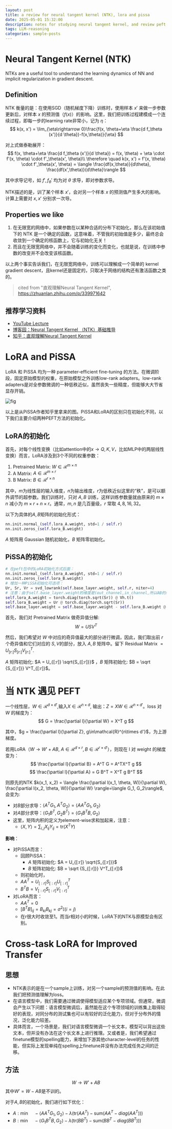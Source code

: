 ```yaml
---
layout: post
title: a review for neural tangent kernel (NTK), lora and pissa
date: 2025-05-01 15:32:00
description: notes for studying neural tangent kernel, and review peft methods for LLM finetuning
tags: LLM-reasoning
categories: sample-posts
---
```


# Neural Tangent Kernel (NTK)
NTKs are a useful tool to understand the learning dynamics of NN and implicit regularization in gradient descent.

## Definition
NTK 衡量的是：在使用SGD（随机梯度下降）训练时，使用样本 $x'$ 来做一步参数更新后，对样本 $x$ 的预测值（$f(x)$）的影响。这里，我们把训练过程建模成一个连续过程，即每一步的learning rate非常小，记为 $\eta$：
$$
k(x, x') = \lim_{\eta\rightarrow 0}\frac{f(x,
\theta+\eta \frac{d f_\theta (x')}{d \theta})-f(x,\theta)}{\eta}
$$

对上式做泰勒展开：
$$
f(x,
\theta+\eta \frac{d f_\theta (x')}{d \theta}) = f(x, \theta) + \eta \cdot f'(x, \theta) \cdot f'_\theta(x', \theta)\\
\therefore \quad k(x, x') = f'(x, \theta) \cdot f'_\theta(x', \theta) = \langle \frac{df(x,\theta)}{d\theta}, \frac{df(x',\theta)}{d\theta}\rangle
$$

其中求导记号，如 $f', f_\theta '$ 均为对 $\theta$ 求导，即对参数求导。

NTK描述的是，训了某个样本 $x'$，会对另一个样本 $x$ 的预测值产生多大的影响。计算上需要对 $x, x'$ 分别求一次导。

## Properties we like
1. 在无限宽的网络中，如果参数在以某种合适的分布下初始化，那么在该初始值下的 NTK 是一个确定的函数，这意味着，不管我的初始值是多少，最终总会收敛到一个确定的核函数上，它与初始化无关！ 
2. 而且在无限宽网络中，并不会随着训练的变化而变化，也就是说，在训练中参数的改变并不会改变该核函数。

以上两个事实告诉我们，在无限宽网络中，训练可以理解成一个简单的 kernel gradient descent，且kernel还是固定的，只取决于网络的结构还有激活函数之类的。

> cited from "直观理解Neural Tangent Kernel", https://zhuanlan.zhihu.com/p/339971642


## 推荐学习资料
* [YouTube Lecture](https://www.youtube.com/watch?v=DObobAnELkU&t=4s)
* [博客园：Neural Tangent Kernel （NTK）基础推导
](https://www.cnblogs.com/manuscript-of-nomad/p/17243296.html)
* [知乎：直观理解Neural Tangent Kernel](https://zhuanlan.zhihu.com/p/339971642)

# LoRA and PiSSA

LoRA 和 PiSSA 均为一种 parameter-efficient fine-tuning 的方法。在微调阶段，固定原始模型的权重，在原始模型之外训练low-rank adapters。low-rank adapters是对全参数微调的一种低秩近似，虽然丧失一些精度，但能够大大节省显存开销。

![fig](https://pica.zhimg.com/v2-a844adda13c0c4e3a511ac11d3602b60_1440w.jpg)

以上是从PiSSA作者知乎里拿来的图。PiSSA和LoRA的区别只在初始化不同，以下我们主要介绍两种PEFT方法的初始化。

## LoRA的初始化
首先，对每个线性变换（比如attention中的$x\rightarrow Q, K, V$，比如MLP中的两层线性变换）而言，LoRA涉及到3个不同的权重参数：
1. Pretrained Matrix: $W\in\mathcal{R}^{m\times n}$
2. A Matrix: $A\in \mathcal{R}^{m\times r}$
3. B Matrix: $B\in \mathcal{R}^{r\times n}$

其中，$m$为线性层的输入维度，$n$为输出维度，$r$为低秩近似这里的“秩”，是可以额外调节的超参数。我们训练时，只对 $A, B$ 训练，这样训练参数量就由原来的 $m\times n$ 减小为 $m\times r + n\times r$。通常，$m,n$ 是几百量级，$r$ 常取 $4, 8, 16, 32$。

以下为具体的$A, B$矩阵的初始化形式：
```python
nn.init.normal_(self.lora_A.weight, std=1 / self.r)
nn.init.zeros_(self.lora_B.weight) 
```

$A$ 矩阵用 Gaussian 随机初始化，$B$ 矩阵零初始化。

## PiSSA的初始化
```python
# 在peft包中的LoRA初始化方式后面：
nn.init.normal_(self.lora_A.weight, std=1 / self.r)
nn.init.zeros_(self.lora_B.weight) 
# 增加一种PiSSA初始化可选项：
Ur, Sr, Vr = svd_lowrank(self.base_layer.weight, self.r, niter=4) 
# 注意：由于self.base_layer.weight的维度是(out_channel,in_channel,所以AB的顺序相比图示颠倒了一下)
self.lora_A.weight = torch.diag(torch.sqrt(Sr)) @ Vh.t()
self.lora_B.weight = Ur @ torch.diag(torch.sqrt(Sr)) 
self.base_layer.weight = self.base_layer.weight - self.lora_B.weight @ self.lora_A.weight
```

首先，我们对 Pretrained Matrix 做奇异值分解:
$$W = USV^T$$

然后，我们希望对 $W$ 中对应的奇异值最大的部分进行微调，因此，我们取出前 $r$ 个奇异值和它们对应的 $S, V$的部分，放入 $A, B$ 矩阵中。留下 Residual Matrix $= U_{[r:]} S_{[r:]} V^T_{[r:]}$.

$A$ 矩阵初始化: $A = U_{[:r]} \sqrt{S_{[:r]}}$ ，$B$ 矩阵初始化: $B = \sqrt {S_{[:r]}} V^T_{[:r]}$。


# 当 NTK 遇见 PEFT
一个线性层，$W\in\mathcal{R}^{d\times d'}$,输入$X\in\mathcal{R}^{n\times d}$, 输出：$Z=XW\in\mathcal{R}^{n\times d'}$。loss 对 $W$ 的梯度为：
$$
G = \frac{\partial l}{\partial W} = X^T g
$$

其中，$g = \frac{\partial l}{\partial Z}, g\in\mathcal{R}^{n\times d'}$，为上游梯度。

若用LoRA（$W\rightarrow W'+AB$, $A\in \mathcal{R}^{d\times r}, B\in \mathcal{R}^{r\times d'}$），则现在 l 对 weight 的梯度变为：
$$
\frac{\partial l}{\partial B} = A^T G = A^TX^T g
$$
$$
\frac{\partial l}{\partial A} = G B^T = X^T g B^T
$$

则原先的NTK $k(x_1, x_2) = \langle \frac{\partial l(x_1, \theta, W)}{\partial W}, \frac{\partial l(x_2, \theta, W)}{\partial W} \rangle=\langle G_1, G_2\rangle$,会变为:

* 对$B$部分求导：$\langle A^T G_1, A^T G_2\rangle = \langle AA^T G_1, G_2\rangle$
* 对$A$部分求导：$\langle G_1 B^T, G_2 B^T\rangle = \langle G_1 B^T B, G_2\rangle$
* 这里，矩阵内积的定义为element-wise求和加起来，注意：
  * $\langle X, Y \rangle = \sum_{i,j} X_{ij} Y_{ij} = \text{tr}(X^T Y)$

**影响**：
* 对PiSSA而言：
  * 回顾PiSSA：
    * $A$ 矩阵初始化: $A = U_{[:r]} \sqrt{S_{[:r]}}$ 
    * $B$ 矩阵初始化: $B = \sqrt {S_{[:r]}} V^T_{[:r]}$
  * 则初始化时，
  * $A A^T = U_{[:r]} S_{[:r]} U_{[:r]}^T$
  * $B^T B = V_{[:r]} {S_{[:r]}} V^T_{[:r]}$
* 对LoRA而言：
  * $A A^T = 0$
  * $[B^T B]_{ij} = B_{ki} B_{kj} = \sigma^2 \mathbb{I}(i=j)$
  * 在r很大时收敛至1。而当$r$相对小的时候，LoRA下的NTK与原模型会有区别。

# Cross-task LoRA for Improved Transfer

## 思想
* NTK表示的是在一个sample上训练，对另一个sample的预测值的影响。在此我们把预测值理解为loss。
* 在语言模型中，我们需要通过微调使得模型适应某个专项领域。但通常，微调会产生以下问题：语言模型微调后，虽然能在这个专项领域的训练集上取得较好的表现，对同分布的测试集也可以有较好的泛化能力，但对于分布外的情况，泛化能力较差。
* 具体而言，一个场景是，我们对语言模型微调一个长文本，模型可以背出这些文本，但并没有办法在这个长文本上进行推理。又或者是，我们希望通过finetune模型的spelling能力，来增加下游其他character-level的任务的性能，但实际上发现单纯在spelling上finetune并没有办法完成任务之间的迁移。

## 方法

$$
W\rightarrow W' + AB
$$
其中$W'=W-AB$是不训的。

对于$A, B$的初始化，我们进行如下优化：
* $A:\min\quad -\langle A A^T G_1, G_2\rangle - \lambda (\text{tr}(AA^T)-\text{sum}(AA^T - diag(AA^T)))$
* $B:\min\quad -\langle G_1 B^T B, G_2\rangle - \lambda (\text{tr}(BB^T)-\text{sum}(BB^T - diag(BB^T)))$